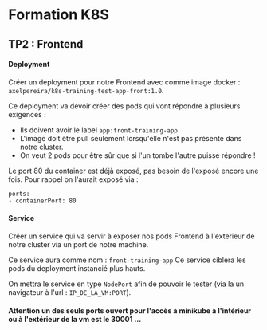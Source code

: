 # Formation K8S

## TP2 : Frontend

#### Deployment 

Créer un deployment pour notre Frontend avec comme image docker : `axelpereira/k8s-training-test-app-front:1.0`.

Ce deployment va devoir créer des pods qui vont répondre à plusieurs exigences :
- Ils doivent avoir le label `app:front-training-app`
- L'image doit être pull seulement lorsqu'elle n'est pas présente dans notre cluster.
- On veut 2 pods pour être sûr que si l'un tombe l'autre puisse répondre !

Le port 80 du container est déjà exposé, pas besoin de l'exposé encore une fois.
Pour rappel on l'aurait exposé via :
```
ports:
- containerPort: 80
```

#### Service

Créer un service qui va servir à exposer nos pods Frontend à l'exterieur de notre cluster via un port de notre machine. 

Ce service aura comme nom : `front-training-app`
Ce service ciblera les pods du deployment instancié plus hauts.

On mettra le service en type `NodePort` afin de pouvoir le tester (via la un navigateur à l'url : `IP_DE_LA_VM:PORT`).

#### Attention un des seuls ports ouvert pour l'accès à minikube à l'intérieur ou à l'extérieur de la vm est le 30001 ... 
